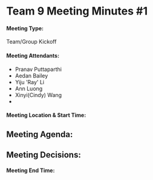 # Team 9 Meeting Minutes #1

#### Meeting Type:
Team/Group Kickoff

#### Meeting Attendants:
* Pranav Puttaparthi
* Aedan Bailey
* Yiju 'Ray' Li
* Ann Luong
* Xinyi(Cindy) Wang
* 
#### Meeting Location & Start Time:

## Meeting Agenda:

## Meeting Decisions:

#### Meeting End Time: 
